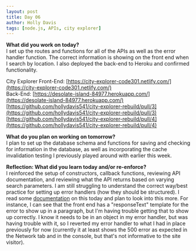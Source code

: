 ```yaml
---
layout: post
title: Day 06
author: Holly Davis
tags: [node.js, APIs, city explorer]
---
```


**What did you work on today?**  
I set up the routes and functions for all of the APIs as well as the error handler function. The correct information is showing on the front end when I search by location. I also deployed the back-end to Heroku and confirmed functionality. 

City Explorer Front-End: [https://city-explorer-code301.netlify.com/](https://city-explorer-code301.netlify.com/)  
Back-End: [https://desolate-island-84977.herokuapp.com/](https://desolate-island-84977.herokuapp.com/)  
[https://github.com/hollydavis541/city-explorer-rebuild/pull/3](https://github.com/hollydavis541/city-explorer-rebuild/pull/3)  
[https://github.com/hollydavis541/city-explorer-rebuild/pull/4](https://github.com/hollydavis541/city-explorer-rebuild/pull/4)  

**What do you plan on working on tomorrow?**  
I plan to set up the database schema and functions for saving and checking for information in the database, as well as incorporating the cache invalidation testing I previously played around with earlier this week.

**Reflection: What did you learn today and/or re-enforce?**  
I reinforced the setup of constructors, callback functions, reviewing API documentation, and reviewing what the API returns based on varying search parameters. I am still struggling to understand the correct way/best practice for setting up error handlers (how they should be structured). I read some [documentation](https://expressjs.com/en/guide/error-handling.html) on this today and plan to look into this more. For instance, I can see that the front end has a "responseText" template for the error to show up in a paragraph, but I'm having trouble getting that to show up correctly. I know it needs to be in an object in my error handler, but was having trouble with it, so I reverted my error handler to what I had in place previously for now (currently it at least shows the 500 error as expected in the Network tab and in the console, but that's not informative to the site visitor).


